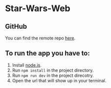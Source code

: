 # Star-Wars-Web

## GitHub

You can find the remote repo [here](https://github.com/Vulpes546/Star-Wars-Web).

## To run the app you have to:

1. Install [node.js](https://nodejs.org/en/download/).
2. Run `npm install` in the project directory.
3. Run `npm run dev` in the project direcotry.
4. Open the url that will show up in your terminal.
